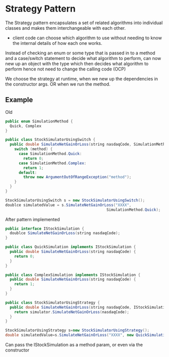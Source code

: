 # Strategy Pattern

The Strategy pattern encapsulates a set of related algorithms into individual classes and makes them interchangeable with each other.
- client code can choose which algorithm to use without needing to know the internal details of how each one works.

Instead of checking an enum or some type that is passed in to a method and a case/switch statement to decide what algorithm to perform, can now new up an object with the type which then decides what algorithm to perform hence not need to change the calling code (OCP)

We choose the strategy at runtime, when we new up the dependencies in the constructor args. OR when we run the method.
## Example

Old

```java
public enum SimulationMethod {
  Quick, Complex
}

public class StockSimulatorUsingSwitch {
  public double SimulateNetGainOrLoss(string nasdaqCode, SimulationMethod method) {
    switch (method) {
      case SimulationMethod.Quick:
        return 0;
      case SimulationMethod.Complex:
        return 1;
      default:
        throw new ArgumentOutOfRangeException("method");
    }
  }
}

StockSimulatorUsingSwitch s = new StockSimulatorUsingSwitch();
doublce simulatedValue = s.SimulateNetGainOrLoss("XXXX",
                                             SimulationMethod.Quick);
```

After pattern implemented

```java
public interface IStockSimulation {
  doublce SimulateNetGainOrLoss(string nasdaqCode);
}

public class QuickSimulation implements IStockSimulation {
  public double SimulateNetGainOrLoss(string nasdaqCode) {
    return 0;
  }
}

public class ComplexSimulation implements IStockSimulation {
  public double SimulateNetGainOrLoss(string nasdaqCode) {
    return 1;
  }
}

public class StockSimulatorUsingStrategy {
  public double SimulateNetGainOrLoss(string nasdaqCode, IStockSimulation simulator) {
    return simulator.SimulateNetGainOrLoss(nasdaqCode);
  }
}

StockSimulatorUsingStrategy s=new StockSimulatorUsingStrategy();
double simulatedValue=s.SimulateNetGainOrLoss("XXXX", new QuickSimulation());
```

Can pass the IStockSimulation as a method param, or even via the constructor
